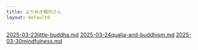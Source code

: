 ```yaml
---
title: よりぬき堀内さん
layout: default0
---
```

[2025-03-23little-buddha.md](映画「リトル・ブッダ」のクライマックス)
[2025-03-24qualia-and-buddhism.md](クオリアと仏教)
[2025-03-30mindfulness.md](僕の悩みにマインドフルネスでは不十分だという理由)
